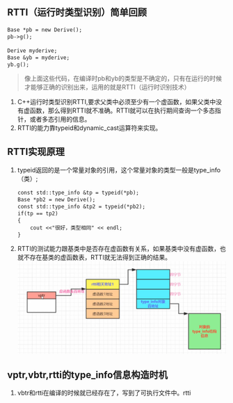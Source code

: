    ## RTTI（运行时类型识别）简单回顾 
   ```
   Base *pb = new Derive();
   pb->g();

   Derive myderive;
   Base &yb = myderive;
   yb.g();
   ```
   >像上面这些代码，在编译时pb和yb的类型是不确定的，只有在运行的时候才能够正确的识别出来，运用的就是RTTI（运行时识别技术）
   1. C++运行时类型识别RTTI,要求父类中必须至少有一个虚函数，如果父类中没有虚函数，那么得到RTTI就不准确。RTTI就可以在执行期间查询一个多态指针，或者多态引用的信息。
   2. RTTI的能力靠typeid和dynamic_cast运算符来实现。

## RTTI实现原理
1. typeid返回的是一个常量对象的引用，这个常量对象的类型一般是type_info（类）;
   ```
   const std::type_info &tp = typeid(*pb);
   Base *pb2 = new Derive();
   const std::type_info &tp2 = typeid(*pb2);
   if(tp == tp2)
   {
       cout <<"很好，类型相同" << endl;
   }
   ```
2. RTTI的测试能力跟基类中是否存在虚函数有关系，如果基类中没有虚函数，也就不存在基类的虚函数表，RTTI就无法得到正确的结果。
   ![RTTI地址结构](../img/018.RTTI地址结构.png)

## vptr,vbtr,rtti的type_info信息构造时机
1. vbtr和rtti在编译的时候就已经存在了，写到了可执行文件中。rtti